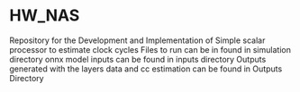# HW_NAS
Repository for the Development and Implementation of Simple scalar processor to estimate clock cycles
Files to run can be in found in simulation directory
onnx model inputs can be found in inputs directory
Outputs generated with the layers data and cc estimation can be found in Outputs Directory
